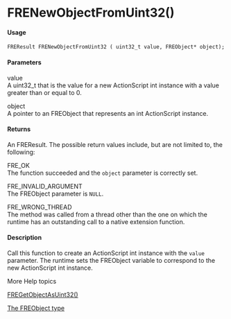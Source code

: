 # FRENewObjectFromUint32()

#### Usage

    FREResult FRENewObjectFromUint32 ( uint32_t value, FREObject* object);

#### Parameters

value  
A uint32_t that is the value for a new ActionScript int instance with a value
greater than or equal to 0.

object  
A pointer to an FREObject that represents an int ActionScript instance.

#### Returns

An FREResult. The possible return values include, but are not limited to, the
following:

FRE_OK  
The function succeeded and the `object` parameter is correctly set.

FRE_INVALID_ARGUMENT  
The FREObject parameter is `NULL`.

FRE_WRONG_THREAD  
The method was called from a thread other than the one on which the runtime has
an outstanding call to a native extension function.

#### Description

Call this function to create an ActionScript int instance with the `value`
parameter. The runtime sets the FREObject variable to correspond to the new
ActionScript int instance.

More Help topics

[FREGetObjectAsUint32()](./fregetobjectasuint32.md)

[The FREObject type](../../coding-the-native-side-with-c/the-freobject-type.md)
